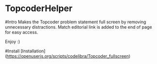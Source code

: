 # TopcoderHelper

#Intro
Makes the Topcoder problem statement full screen by removing unnecessary distractions.
Match editorial link is added to the end of page for easy access.

Enjoy :)

#Install
[Installation] (https://openuserjs.org/scripts/codelibra/Topcoder_fullscreen)

